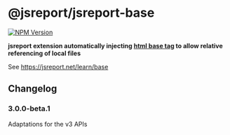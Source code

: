 # @jsreport/jsreport-base
[![NPM Version](http://img.shields.io/npm/v/@jsreport/jsreport-base.svg?style=flat-square)](https://npmjs.com/package/@jsreport/jsreport-base)

**jsreport extension automatically injecting [html base tag](https://www.tutorialspoint.com/html/html_base_tag.htm) to allow relative referencing of local files**

See https://jsreport.net/learn/base

## Changelog

### 3.0.0-beta.1

Adaptations for the v3 APIs
